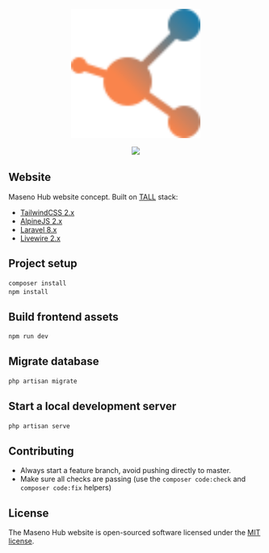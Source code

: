 <p align="center">
    <a href="#" target="_blank">
        <img src="public/logo.svg" width="256">
    </a>
</p>

<p align="center">
    <a href="https://github.com/sixpeteunder/website/actions/workflows/code-quality.yml" target="_blank">
        <img src="https://github.com/sixpeteunder/website/actions/workflows/code-quality.yml/badge.svg">
    </a>
</p>

## Website

Maseno Hub website concept. Built on [TALL](tallstack.dev/) stack:

- [TailwindCSS 2.x](https://tailwindcss.com/)
- [AlpineJS 2.x](https://github.com/alpinejs/alpine)
- [Laravel 8.x](https://laravel.com)
- [Livewire 2.x](https://laravel-livewire.com)

## Project setup
```bash
composer install
npm install
```

## Build frontend assets
```bash
npm run dev
```

## Migrate database
```bash
php artisan migrate
```

## Start a local development server
```bash
php artisan serve
```

## Contributing

- Always start a feature branch, avoid pushing directly to master.
- Make sure all checks are passing (use the `composer code:check` and `composer code:fix` helpers)

## License

The Maseno Hub website is open-sourced software licensed under the [MIT license](https://opensource.org/licenses/MIT).
